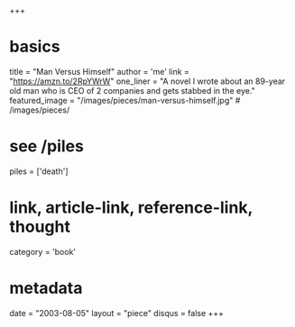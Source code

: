 +++
# basics
title     		 = "Man Versus Himself"
author    		 = 'me'
link      		 = "https://amzn.to/2RpYWrW"
one_liner 		 = "A novel I wrote about an 89-year old man who is CEO of 2 companies and gets stabbed in the eye."
featured_image = "/images/pieces/man-versus-himself.jpg" # /images/pieces/

# see /piles
piles     		 = ['death']

# link, article-link, reference-link, thought
category  		 = 'book' 

# metadata
date      		 = "2003-08-05"
layout    		 = "piece"
disqus    		 = false
+++

